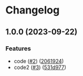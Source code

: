 # Changelog

## 1.0.0 (2023-09-22)


### Features

* code ([#2](https://www.github.com/tomasstorc/java-f/issues/2)) ([2061924](https://www.github.com/tomasstorc/java-f/commit/20619249aab744466df05996a08634b11fddf51b))
* code2 ([#3](https://www.github.com/tomasstorc/java-f/issues/3)) ([531d977](https://www.github.com/tomasstorc/java-f/commit/531d977e9f24120d99fbea850da39d2a87f9afed))
